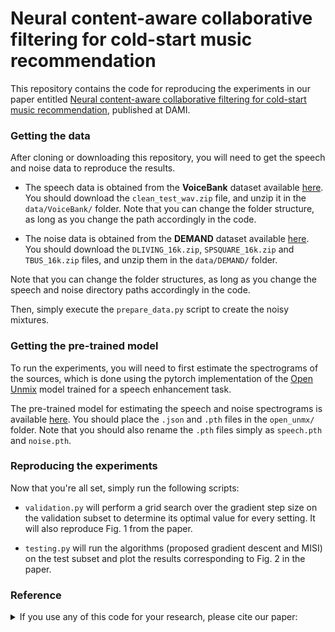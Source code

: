 #  Neural content-aware collaborative filtering for cold-start music recommendation

This repository contains the code for reproducing the experiments in our paper entitled [Neural content-aware collaborative filtering for cold-start music recommendation](https://arxiv.org/abs/2102.12369), published at DAMI.

### Getting the data

After cloning or downloading this repository, you will need to get the speech and noise data to reproduce the results.

* The speech data is obtained from the __VoiceBank__ dataset available [here](https://datashare.is.ed.ac.uk/handle/10283/2791). You should download the `clean_test_wav.zip` file, and unzip it in the `data/VoiceBank/` folder.
Note that you can change the folder structure, as long as you change the path accordingly in the code.

* The noise data is obtained from the __DEMAND__ dataset available [here](https://zenodo.org/record/1227121#.X4hjZXZfg5k). You should download the `DLIVING_16k.zip`, `SPSQUARE_16k.zip` and `TBUS_16k.zip` files, and unzip them in the `data/DEMAND/` folder.

Note that you can change the folder structures, as long as you change the speech and noise directory paths accordingly in the code.

Then, simply execute the `prepare_data.py` script to create the noisy mixtures.

### Getting the pre-trained model

To run the experiments, you will need to first estimate the spectrograms of the sources, which is done using the pytorch implementation of the [Open Unmix](https://github.com/sigsep/open-unmix-pytorch) model trained for a speech enhancement task. 

The pre-trained model for estimating the speech and noise spectrograms is available [here](https://zenodo.org/record/3786908#.X4hkeHZfg5k).
You should place the  `.json` and `.pth` files in the `open_unmx/` folder. Note that you should also rename the `.pth` files simply as `speech.pth` and `noise.pth`.

### Reproducing the experiments

Now that you're all set, simply run the following scripts:

- `validation.py` will perform a grid search over the gradient step size on the validation subset to determine its optimal value for every setting.
It will also reproduce Fig. 1 from the paper.

- `testing.py` will run the algorithms (proposed gradient descent and MISI) on the test subset and plot the results corresponding to Fig. 2 in the paper.


### Reference

<details><summary>If you use any of this code for your research, please cite our paper:</summary>
  
```latex
@inproceedings{Magron2021,  
  author={P. Magron and P.-H. Vial and T. Oberlin and C. F{\'e}votte},  
  title={Phase recovery with Bregman divergences for audio source separation},  
  booktitle={Proc. IEEE International Conference on Acoustics, Speech and Signal Processing (ICASSP)},  
  year={2021},
  month={June}
}
```

</p>
</details>
